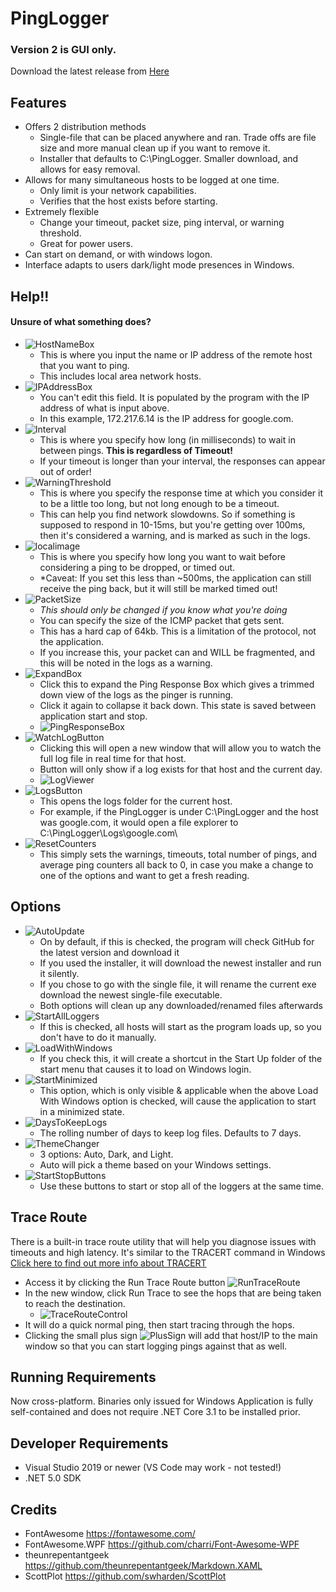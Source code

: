 # PingLogger #
### Version 2 is GUI only. ###
Download the latest release from [Here](https://github.com/vouksh/PingLogger/releases/latest)

## Features ##
* Offers 2 distribution methods
  * Single-file that can be placed anywhere and ran. Trade offs are file size and more manual clean up if you want to remove it.
  * Installer that defaults to C:\PingLogger. Smaller download, and allows for easy removal.
* Allows for many simultaneous hosts to be logged at one time.
  * Only limit is your network capabilities.
  * Verifies that the host exists before starting. 
* Extremely flexible
  * Change your timeout, packet size, ping interval, or warning threshold. 
  * Great for power users. 
* Can start on demand, or with windows logon. 
* Interface adapts to users dark/light mode presences in Windows.

## Help!! ##
#### Unsure of what something does? ####
* ![HostNameBox](Resources/Help/HostNameBox.jpg)
  * This is where you input the name or IP address of the remote host that you want to ping. 
  * This includes local area network hosts.
* ![IPAddressBox](Resources/Help/IPAddressBox.jpg)
  * You can't edit this field. It is populated by the program with the IP address of what is input above. 
  * In this example, 172.217.6.14 is the IP address for google.com.
* ![Interval](Resources/Help/IntervalBox.jpg)
  * This is where you specify how long (in milliseconds) to wait in between pings. **This is regardless of Timeout!**
  * If your timeout is longer than your interval, the responses can appear out of order!
* ![WarningThreshold](Resources/Help/WarningBox.jpg)
  * This is where you specify the response time at which you consider it to be a little too long, but not long enough to be a timeout.
  * This can help you find network slowdowns. So if something is supposed to respond in 10-15ms, but you're getting over 100ms, then it's considered a warning, and is marked as such in the logs. 
* ![localimage](Resources/Help/TimeoutBox.jpg)
  * This is where you specify how long you want to wait before considering a ping to be dropped, or timed out. 
  * *Caveat: If you set this less than ~500ms, the application can still receive the ping back, but it will still be marked timed out!
* ![PacketSize](Resources/Help/PacketSizeBox.jpg)
  * *This should only be changed if you know what you're doing*
  * You can specify the size of the ICMP packet that gets sent. 
  * This has a hard cap of 64kb. This is a limitation of the protocol, not the application. 
  * If you increase this, your packet can and WILL be fragmented, and this will be noted in the logs as a warning. 
* ![ExpandBox](Resources/Help/ExpandBox.jpg)
  * Click this to expand the Ping Response Box which gives a trimmed down view of the logs as the pinger is running.
  * Click it again to collapse it back down. This state is saved between application start and stop.
  * ![PingResponseBox](Resources/Help/PingResponseBox.jpg)
* ![WatchLogButton](Resources/Help/WatchLogButton.jpg)
  * Clicking this will open a new window that will allow you to watch the full log file in real time for that host. 
  * Button will only show if a log exists for that host and the current day.
  * ![LogViewer](Resources/Help/LogViewerControl.jpg)
* ![LogsButton](Resources/Help/LogsButton.jpg)
  * This opens the logs folder for the current host.
  * For example, if the PingLogger is under C:\PingLogger and the host was google.com, it would open a file explorer to C:\PingLogger\Logs\google.com\
* ![ResetCounters](Resources/Help/ResetCountersButton.jpg)
  * This simply sets the warnings, timeouts, total number of pings, and average ping counters all back to 0, in case you make a change to one of the options and want to get a fresh reading. 

## Options ## 
* ![AutoUpdate](Resources/Help/AutoUpdateOption.jpg)
  * On by default, if this is checked, the program will check GitHub for the latest version and download it
  * If you used the installer, it will download the newest installer and run it silently. 
  * If you chose to go with the single file, it will rename the current exe download the newest single-file executable.
  * Both options will clean up any downloaded/renamed files afterwards
* ![StartAllLoggers](Resources/Help/StartOnAppStartOption.jpg)
  * If this is checked, all hosts will start as the program loads up, so you don't have to do it manually.
* ![LoadWithWindows](Resources/Help/LoadWithWindowsOption.jpg)
  * If you check this, it will create a shortcut in the Start Up folder of the start menu that causes it to load on Windows login. 
* ![StartMinimized](Resources/Help/StartMinimizedOption.jpg)
  * This option, which is only visible & applicable when the above Load With Windows option is checked, will cause the application to start in a minimized state.
* ![DaysToKeepLogs](Resources/Help/KeepLogsOption.jpg)
  * The rolling number of days to keep log files. Defaults to 7 days.
* ![ThemeChanger](Resources/Help/ThemeOption.jpg)
  * 3 options: Auto, Dark, and Light.
  * Auto will pick a theme based on your Windows settings.
* ![StartStopButtons](Resources/Help/StartStopAllButtons.jpg)
  * Use these buttons to start or stop all of the loggers at the same time. 

## Trace Route ##
There is a built-in trace route utility that will help you diagnose issues with timeouts and high latency.
It's similar to the TRACERT command in Windows [Click here to find out more info about TRACERT](https://support.microsoft.com/en-us/help/314868/how-to-use-tracert-to-troubleshoot-tcp-ip-problems-in-windows)

* Access it by clicking the Run Trace Route button ![RunTraceRoute](Resources/Help/RunTraceButton.jpg)
* In the new window, click Run Trace to see the hops that are being taken to reach the destination.
  * ![TraceRouteControl](Resources/Help/TraceRouteControl.jpg)
* It will do a quick normal ping, then start tracing through the hops. 
* Clicking the small plus sign ![PlusSign](Resources/Help/TracePlus.jpg) will add that host/IP to the main window so that you can start logging pings against that as well. 

## Running Requirements ##
Now cross-platform. Binaries only issued for Windows
Application is fully self-contained and does not require .NET Core 3.1 to be installed prior. 

## Developer Requirements ##
* Visual Studio 2019 or newer (VS Code may work - not tested!)
* .NET 5.0 SDK

## Credits ##
* FontAwesome https://fontawesome.com/
* FontAwesome.WPF https://github.com/charri/Font-Awesome-WPF
* theunrepentantgeek https://github.com/theunrepentantgeek/Markdown.XAML
* ScottPlot https://github.com/swharden/ScottPlot
